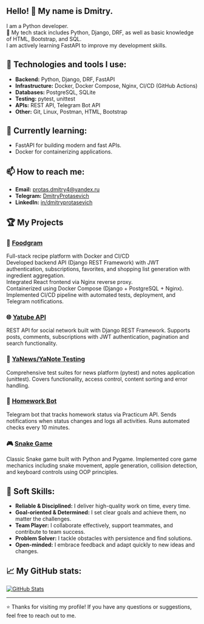 ## Hello! 👋 My name is Dmitry.

I am a Python developer.  
🚀 My tech stack includes Python, Django, DRF, as well as basic knowledge of HTML, Bootstrap, and SQL.  
I am actively learning FastAPI to improve my development skills.

## 🔧 Technologies and tools I use:
- **Backend:** Python, Django, DRF, FastAPI
- **Infrastructure:** Docker, Docker Compose, Nginx, CI/CD (GitHub Actions)
- **Databases:** PostgreSQL, SQLite
- **Testing:** pytest, unittest
- **APIs:** REST API, Telegram Bot API
- **Other:** Git, Linux, Postman, HTML, Bootstrap

## 🌱 Currently learning:
- FastAPI for building modern and fast APIs.
- Docker for containerizing applications.

## 📫 How to reach me:
- **Email:**  [protas.dmitry4@yandex.ru](mailto:protas.dmitry4@yandex.ru)
- **Telegram:** [DmitryProtasevich](https://t.me/DmitryProtasevich)
- **LinkedIn:** [in/dmitryprotasevich](https://www.linkedin.com/in/dmitryprotasevich)

## 🏆 My Projects

### 🍳 [Foodgram](https://github.com/DmitryProtasevich/foodgram)
Full-stack recipe platform with Docker and CI/CD  
Developed backend API (Django REST Framework) with JWT authentication, subscriptions, favorites, and shopping list generation with ingredient aggregation.  
Integrated React frontend via Nginx reverse proxy.  
Containerized using Docker Compose (Django + PostgreSQL + Nginx).  
Implemented CI/CD pipeline with automated tests, deployment, and Telegram notifications.

### 🌐 [Yatube API](https://github.com/DmitryProtasevich/api_django_yatube)
REST API for social network built with Django REST Framework. Supports posts, comments, subscriptions with JWT authentication, pagination and search functionality.

### 🧪 [YaNews/YaNote Testing](https://github.com/DmitryProtasevich/django_testing)
Comprehensive test suites for news platform (pytest) and notes application (unittest). Covers functionality, access control, content sorting and error handling.

### 🤖 [Homework Bot](https://github.com/DmitryProtasevich/telegram-homework-bot)
Telegram bot that tracks homework status via Practicum API. Sends notifications when status changes and logs all activities. Runs automated checks every 10 minutes.

### 🎮 [Snake Game](https://github.com/DmitryProtasevich/the_snake)
Classic Snake game built with Python and Pygame. Implemented core game mechanics including snake movement, apple generation, collision detection, and keyboard controls using OOP principles.


## 🧠 Soft Skills:
- **Reliable & Disciplined:** I deliver high-quality work on time, every time.
- **Goal-oriented & Determined:** I set clear goals and achieve them, no matter the challenges.
- **Team Player:** I collaborate effectively, support teammates, and contribute to team success.
- **Problem Solver:** I tackle obstacles with persistence and find solutions.
- **Open-minded:** I embrace feedback and adapt quickly to new ideas and changes.

## 📈 My GitHub stats:
[![GitHub Stats](https://github-readme-stats.vercel.app/api?username=DmitryProtasevich&show_icons=true&theme=dark)](https://github.com/DmitryProtasevich)

---

⭐ Thanks for visiting my profile! If you have any questions or suggestions, feel free to reach out to me.
